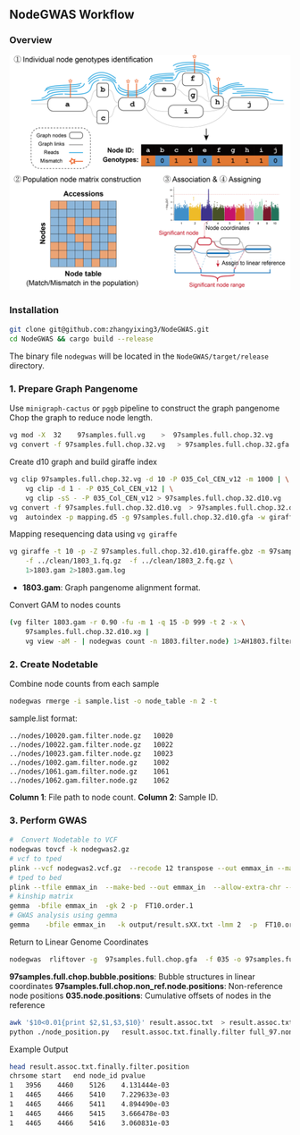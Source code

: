 ## NodeGWAS Workflow

### Overview
![Workflow Diagram](workflow.png)

### <span id="installation">Installation</span>

```bash
git clone git@github.com:zhangyixing3/NodeGWAS.git
cd NodeGWAS && cargo build --release
```
The binary file `nodegwas` will be located in the `NodeGWAS/target/release` directory.

### 1. Prepare Graph Pangenome
Use `minigraph-cactus` or `pggb` pipeline to construct the graph pangenome
Chop the graph to reduce node length.
```bash
vg mod -X  32    97samples.full.vg    >  97samples.full.chop.32.vg
vg convert -f 97samples.full.chop.32.vg   > 97samples.full.chop.32.gfa
```
Create d10 graph and build giraffe index
```bash
vg clip 97samples.full.chop.32.vg -d 10 -P 035_Col_CEN_v12 -m 1000 | \
    vg clip -d 1 - -P 035_Col_CEN_v12 | \
    vg clip -sS - -P 035_Col_CEN_v12 > 97samples.full.chop.32.d10.vg
vg convert -f 97samples.full.chop.32.d10.vg  > 97samples.full.chop.32.d10.gfa
vg  autoindex -p mapping.d5 -g 97samples.full.chop.32.d10.gfa -w giraffe -t 40 -M 600G
```
Mapping resequencing data using `vg giraffe`
```bash
vg giraffe -t 10 -p -Z 97samples.full.chop.32.d10.giraffe.gbz -m 97samples.full.chop.32.d10.min -d 97samples.full.chop.32.d10.dist  \
    -f ../clean/1803_1.fq.gz  -f ../clean/1803_2.fq.gz \
    1>1803.gam 2>1803.gam.log
```
- **1803.gam**: Graph pangenome alignment format.

Convert GAM to nodes counts
```bash
(vg filter 1803.gam -r 0.90 -fu -m 1 -q 15 -D 999 -t 2 -x \
    97samples.full.chop.32.d10.xg |
    vg view -aM - | nodegwas count -n 1803.filter.node) 1>AH1803.filter.node.log 2>&1
```
### 2. Create Nodetable

Combine node counts from each sample
```bash
nodegwas rmerge -i sample.list -o node_table -n 2 -t
```

sample.list format:
```
../nodes/10020.gam.filter.node.gz	10020
../nodes/10022.gam.filter.node.gz	10022
../nodes/10023.gam.filter.node.gz	10023
../nodes/1002.gam.filter.node.gz	1002
../nodes/1061.gam.filter.node.gz	1061
../nodes/1062.gam.filter.node.gz	1062
```
**Column 1**: File path to node count.
**Column 2**: Sample ID.
### 3. Perform GWAS 
```bash
#  Convert Nodetable to VCF
nodegwas tovcf -k nodegwas2.gz
# vcf to tped
plink --vcf nodegwas2.vcf.gz  --recode 12 transpose --out emmax_in --maf 0.05 --geno 0.1   --allow-extra-chr --threads 10 --id-delim + --double-id
# tped to bed
plink --tfile emmax_in  --make-bed --out emmax_in  --allow-extra-chr --threads 10 --id-delim + --double-id
# kinship matrix
gemma  -bfile emmax_in  -gk 2 -p  FT10.order.1
# GWAS analysis using gemma
gemma    -bfile emmax_in   -k output/result.sXX.txt -lmm 2  -p  FT10.order.1
```

Return to Linear Genome Coordinates
```bash
nodegwas  rliftover -g  97samples.full.chop.gfa  -f 035 -o 97samples.full.chop
```
**97samples.full.chop.bubble.positions**: Bubble structures in linear coordinates
**97samples.full.chop.non_ref.node.positions**: Non-reference node positions
**035.node.positions**:  Cumulative offsets of nodes in the reference

```bash
awk '$10<0.01{print $2,$1,$3,$10}' result.assoc.txt  > result.assoc.txt.finally.filter
python ./node_position.py   result.assoc.txt.finally.filter full_97.non_ref.node.positions 035.node.positions   > result.assoc.txt.finally.filter.position
```
Example Output
```bash
head result.assoc.txt.finally.filter.position
chrsome	start	end	node_id	pvalue
1	3956	4460	5126	4.131444e-03
1	4465	4466	5410	7.229633e-03
1	4465	4466	5411	4.894490e-03
1	4465	4466	5415	3.666478e-03
1	4465	4466	5416	3.060831e-03
```


